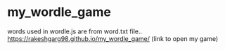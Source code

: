 # my_wordle_game
words used in wordle.js are from word.txt file..
https://rakeshgarg98.github.io/my_wordle_game/  (link to open my game)
